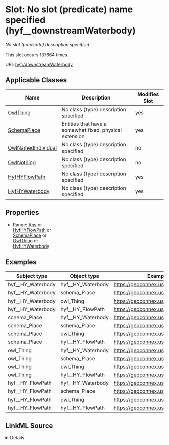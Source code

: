 

# Slot: No slot (predicate) name specified (hyf__downstreamWaterbody)


_No slot (predicate) description specified_






This slot occurs 137664 times.


URI: [hyf:/downstreamWaterbody](https://www.opengis.net/def/schema/hy_features/hyf/downstreamWaterbody)



<!-- no inheritance hierarchy -->





## Applicable Classes

| Name | Description | Modifies Slot |
| --- | --- | --- |
| [OwlThing](../classes/OwlThing.md) | No class (type) description specified |  yes  |
| [SchemaPlace](../classes/SchemaPlace.md) | Entities that have a somewhat fixed, physical extension |  yes  |
| [OwlNamedIndividual](../classes/OwlNamedIndividual.md) | No class (type) description specified |  no  |
| [OwlNothing](../classes/OwlNothing.md) | No class (type) description specified |  no  |
| [HyfHYFlowPath](../classes/HyfHYFlowPath.md) | No class (type) description specified |  yes  |
| [HyfHYWaterbody](../classes/HyfHYWaterbody.md) | No class (type) description specified |  yes  |







## Properties

* Range: [Any](../classes/Any.md)&nbsp;or&nbsp;<br />[HyfHYFlowPath](../classes/HyfHYFlowPath.md)&nbsp;or&nbsp;<br />[SchemaPlace](../classes/SchemaPlace.md)&nbsp;or&nbsp;<br />[OwlThing](../classes/OwlThing.md)&nbsp;or&nbsp;<br />[HyfHYWaterbody](../classes/HyfHYWaterbody.md)






## Examples

| Subject type | Object type | Example subject | Example object | Occurrences |
| --- | --- | --- | --- | --- |
| hyf__HY_Waterbody | hyf__HY_Waterbody | https://geoconnex.us/nhdplusv2/comid/1001 | https://geoconnex.us/nhdplusv2/comid/1001 | 137468 |
| hyf__HY_Waterbody | schema_Place | https://geoconnex.us/nhdplusv2/comid/1001 | https://geoconnex.us/nhdplusv2/comid/1001 | 137468 |
| hyf__HY_Waterbody | owl_Thing | https://geoconnex.us/nhdplusv2/comid/1001 | https://geoconnex.us/nhdplusv2/comid/1001 | 137664 |
| hyf__HY_Waterbody | hyf__HY_FlowPath | https://geoconnex.us/nhdplusv2/comid/1001 | https://geoconnex.us/nhdplusv2/comid/1001 | 137468 |
| schema_Place | hyf__HY_Waterbody | https://geoconnex.us/nhdplusv2/comid/1001 | https://geoconnex.us/nhdplusv2/comid/1001 | 137468 |
| schema_Place | schema_Place | https://geoconnex.us/nhdplusv2/comid/1001 | https://geoconnex.us/nhdplusv2/comid/1001 | 137468 |
| schema_Place | owl_Thing | https://geoconnex.us/nhdplusv2/comid/1001 | https://geoconnex.us/nhdplusv2/comid/1001 | 137664 |
| schema_Place | hyf__HY_FlowPath | https://geoconnex.us/nhdplusv2/comid/1001 | https://geoconnex.us/nhdplusv2/comid/1001 | 137468 |
| owl_Thing | hyf__HY_Waterbody | https://geoconnex.us/nhdplusv2/comid/1001 | https://geoconnex.us/nhdplusv2/comid/1001 | 137468 |
| owl_Thing | schema_Place | https://geoconnex.us/nhdplusv2/comid/1001 | https://geoconnex.us/nhdplusv2/comid/1001 | 137468 |
| owl_Thing | owl_Thing | https://geoconnex.us/nhdplusv2/comid/1001 | https://geoconnex.us/nhdplusv2/comid/1001 | 137664 |
| owl_Thing | hyf__HY_FlowPath | https://geoconnex.us/nhdplusv2/comid/1001 | https://geoconnex.us/nhdplusv2/comid/1001 | 137468 |
| hyf__HY_FlowPath | hyf__HY_Waterbody | https://geoconnex.us/nhdplusv2/comid/1001 | https://geoconnex.us/nhdplusv2/comid/1001 | 137468 |
| hyf__HY_FlowPath | schema_Place | https://geoconnex.us/nhdplusv2/comid/1001 | https://geoconnex.us/nhdplusv2/comid/1001 | 137468 |
| hyf__HY_FlowPath | owl_Thing | https://geoconnex.us/nhdplusv2/comid/1001 | https://geoconnex.us/nhdplusv2/comid/1001 | 137664 |
| hyf__HY_FlowPath | hyf__HY_FlowPath | https://geoconnex.us/nhdplusv2/comid/1001 | https://geoconnex.us/nhdplusv2/comid/1001 | 137468 |




## LinkML Source

<details>

```yaml
name: hyf__downstreamWaterbody
annotations:
  count:
    tag: count
    value: 137664
description: No slot (predicate) description specified
title: No slot (predicate) name specified
examples:
- object:
    example_object: https://geoconnex.us/nhdplusv2/comid/1001
    example_object_type: hyf__HY_Waterbody
    example_predicate: hyf:/downstreamWaterbody
    example_subject: https://geoconnex.us/nhdplusv2/comid/1001
    example_subject_type: hyf__HY_Waterbody
- object:
    example_object: https://geoconnex.us/nhdplusv2/comid/1001
    example_object_type: schema_Place
    example_predicate: hyf:/downstreamWaterbody
    example_subject: https://geoconnex.us/nhdplusv2/comid/1001
    example_subject_type: hyf__HY_Waterbody
- object:
    example_object: https://geoconnex.us/nhdplusv2/comid/1001
    example_object_type: owl_Thing
    example_predicate: hyf:/downstreamWaterbody
    example_subject: https://geoconnex.us/nhdplusv2/comid/1001
    example_subject_type: hyf__HY_Waterbody
- object:
    example_object: https://geoconnex.us/nhdplusv2/comid/1001
    example_object_type: hyf__HY_FlowPath
    example_predicate: hyf:/downstreamWaterbody
    example_subject: https://geoconnex.us/nhdplusv2/comid/1001
    example_subject_type: hyf__HY_Waterbody
- object:
    example_object: https://geoconnex.us/nhdplusv2/comid/1001
    example_object_type: hyf__HY_Waterbody
    example_predicate: hyf:/downstreamWaterbody
    example_subject: https://geoconnex.us/nhdplusv2/comid/1001
    example_subject_type: schema_Place
- object:
    example_object: https://geoconnex.us/nhdplusv2/comid/1001
    example_object_type: schema_Place
    example_predicate: hyf:/downstreamWaterbody
    example_subject: https://geoconnex.us/nhdplusv2/comid/1001
    example_subject_type: schema_Place
- object:
    example_object: https://geoconnex.us/nhdplusv2/comid/1001
    example_object_type: owl_Thing
    example_predicate: hyf:/downstreamWaterbody
    example_subject: https://geoconnex.us/nhdplusv2/comid/1001
    example_subject_type: schema_Place
- object:
    example_object: https://geoconnex.us/nhdplusv2/comid/1001
    example_object_type: hyf__HY_FlowPath
    example_predicate: hyf:/downstreamWaterbody
    example_subject: https://geoconnex.us/nhdplusv2/comid/1001
    example_subject_type: schema_Place
- object:
    example_object: https://geoconnex.us/nhdplusv2/comid/1001
    example_object_type: hyf__HY_Waterbody
    example_predicate: hyf:/downstreamWaterbody
    example_subject: https://geoconnex.us/nhdplusv2/comid/1001
    example_subject_type: owl_Thing
- object:
    example_object: https://geoconnex.us/nhdplusv2/comid/1001
    example_object_type: schema_Place
    example_predicate: hyf:/downstreamWaterbody
    example_subject: https://geoconnex.us/nhdplusv2/comid/1001
    example_subject_type: owl_Thing
- object:
    example_object: https://geoconnex.us/nhdplusv2/comid/1001
    example_object_type: owl_Thing
    example_predicate: hyf:/downstreamWaterbody
    example_subject: https://geoconnex.us/nhdplusv2/comid/1001
    example_subject_type: owl_Thing
- object:
    example_object: https://geoconnex.us/nhdplusv2/comid/1001
    example_object_type: hyf__HY_FlowPath
    example_predicate: hyf:/downstreamWaterbody
    example_subject: https://geoconnex.us/nhdplusv2/comid/1001
    example_subject_type: owl_Thing
- object:
    example_object: https://geoconnex.us/nhdplusv2/comid/1001
    example_object_type: hyf__HY_Waterbody
    example_predicate: hyf:/downstreamWaterbody
    example_subject: https://geoconnex.us/nhdplusv2/comid/1001
    example_subject_type: hyf__HY_FlowPath
- object:
    example_object: https://geoconnex.us/nhdplusv2/comid/1001
    example_object_type: schema_Place
    example_predicate: hyf:/downstreamWaterbody
    example_subject: https://geoconnex.us/nhdplusv2/comid/1001
    example_subject_type: hyf__HY_FlowPath
- object:
    example_object: https://geoconnex.us/nhdplusv2/comid/1001
    example_object_type: owl_Thing
    example_predicate: hyf:/downstreamWaterbody
    example_subject: https://geoconnex.us/nhdplusv2/comid/1001
    example_subject_type: hyf__HY_FlowPath
- object:
    example_object: https://geoconnex.us/nhdplusv2/comid/1001
    example_object_type: hyf__HY_FlowPath
    example_predicate: hyf:/downstreamWaterbody
    example_subject: https://geoconnex.us/nhdplusv2/comid/1001
    example_subject_type: hyf__HY_FlowPath
from_schema: hydrology-kg
rank: 1000
slot_uri: hyf:/downstreamWaterbody
alias: hyf__downstreamWaterbody
domain_of:
- hyf__HY_FlowPath
- hyf__HY_Waterbody
- owl_Thing
- schema_Place
range: Any
any_of:
- range: hyf__HY_FlowPath
- range: schema_Place
- range: owl_Thing
- range: hyf__HY_Waterbody

```
</details>